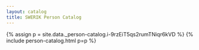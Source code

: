 ```yaml
---
layout: catalog
title: SWERIK Person Catalog
---
```

{% assign p = site.data._person-catalog.i-9rzEiT5qs2rumTNiqr6kVD %}
{% include person-catalog.html p=p %}

